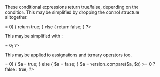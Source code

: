 These conditional expressions return true/false, depending on the condition. This may be simplified by dropping the control structure alltogether.

<?php

if (version_compare($a, $b) >= 0) {
    return true;
} else {
    return false;
}

?>

This may be simplified with : 

<?php

return version_compare($a, $b) >= 0;

?>

This may be applied to assignations and ternary operators too.

<?php

if (version_compare($a, $b) >= 0) {
    $a = true;
} else {
    $a = false;
}

$a = version_compare($a, $b) >= 0 ? false : true;

?>

 